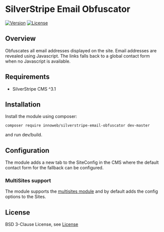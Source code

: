 # SilverStripe Email Obfuscator

[![Version](http://img.shields.io/packagist/v/innoweb/silverstripe-email-obfuscator.svg?style=flat-square)](https://packagist.org/packages/innoweb/silverstripe-email-obfuscator)
[![License](http://img.shields.io/packagist/l/innoweb/silverstripe-email-obfuscator.svg?style=flat-square)](license.md)

## Overview

Obfuscates all email addresses displayed on the site. Email addresses are revealed using Javascript. The links falls back to a global contact form when no Javascript is available.

## Requirements

* SilverStripe CMS ^3.1

## Installation

Install the module using composer:
```
composer require innoweb/silverstripe-email-obfuscator dev-master
```
and run dev/build.

## Configuration

The module adds a new tab to the SiteConfig in the CMS where the default contact form for the fallback can be configured. 

### MultiSites support

The module supports the [multisites module](https://github.com/silverstripe-australia/silverstripe-multisites) and by default adds the config options to the Sites.

## License

BSD 3-Clause License, see [License](license.md)
